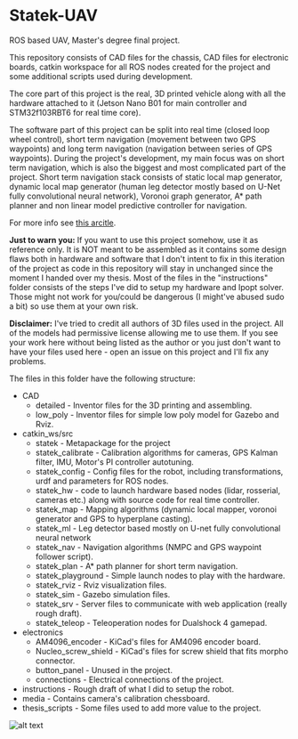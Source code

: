 # Statek-UAV
ROS based UAV, Master's degree final project.

This repository consists of CAD files for the chassis, CAD files for electronic boards, catkin workspace for all ROS nodes created for the project and some additional scripts used during development.

The core part of this project is the real, 3D printed vehicle along with all the hardware attached to it (Jetson Nano B01 for main controller and STM32f103RBT6 for real time core). 

The software part of this project can be split into real time (closed loop wheel control), short term navigation (movement between two GPS waypoints) and long term navigation (navigation between series of GPS waypoints).
During the project's development, my main focus was on short term navigation, which is also the biggest and most complicated part of the project. Short term navigation stack
consists of static local map generator, dynamic local map generator (human leg detector mostly based on U-Net fully convolutional neural network), Voronoi graph generator, A* path planner and non linear model predictive controller for navigation.

For more info see [this arcitle](https://www.hackster.io/Tai-Min/statek-uav-ff225e).

**Just to warn you:** If you want to use this project somehow, use it as reference only. It is NOT meant to be assembled as it contains some design flaws both in hardware
and software that I don't intent to fix in this iteration of the project as code in this repository will stay in unchanged since the moment I handed over my thesis.
Most of the files in the "instructions" folder consists of the steps I've did to setup my hardware and Ipopt solver. Those might not work for you/could be dangerous (I might've abused sudo a bit) so use them at your own risk.

**Disclaimer:** I've tried to credit all authors of 3D files used in the project. All of the models had permissive license allowing me to use them.
If you see your work here without being listed as the author or you just don't want to have your files used here - open an issue on this project and I'll fix any problems.

The files in this folder have the following structure:
* CAD
  * detailed - Inventor files for the 3D printing and assembling.
  * low_poly - Inventor files for simple low poly model for Gazebo and Rviz.
* catkin_ws/src
  * statek - Metapackage for the project
  * statek_calibrate - Calibration algorithms for cameras, GPS Kalman filter, IMU, Motor's PI controller autotuning. 
  * statek_config - Config files for the robot, including transformations, urdf and parameters for ROS nodes.
  * statek_hw - code to launch hardware based nodes (lidar, rosserial, cameras etc.) along with source code for real time controller.
  * statek_map - Mapping algorithms (dynamic local mapper, voronoi generator and GPS to hyperplane casting).
  * statek_ml - Leg detector based mostly on U-net fully convolutional neural network
  * statek_nav - Navigation algorithms (NMPC and GPS waypoint follower script).
  * statek_plan - A* path planner for short term navigation.
  * statek_playground - Simple launch nodes to play with the hardware.
  * statek_rviz - Rviz visualization files.
  * statek_sim - Gazebo simulation files.
  * statek_srv - Server files to communicate with web application (really rough draft).
  * statek_teleop - Teleoperation nodes for Dualshock 4 gamepad.
* electronics
  * AM4096_encoder - KiCad's files for AM4096 encoder board.
  * Nucleo_screw_shield - KiCad's files for screw shield that fits morpho connector.
  * button_panel - Unused in the project.
  * connections - Electrical connections of the project.
* instructions - Rough draft of what I did to setup the robot.
* media - Contains camera's calibration chessboard.
* thesis_scripts - Some files used to add more value to the project.

![alt text](https://hackster.imgix.net/uploads/attachments/1331930/_jCfJIjiPkr.blob?auto=compress%2Cformat&w=900&h=675&fit=min "Title")
